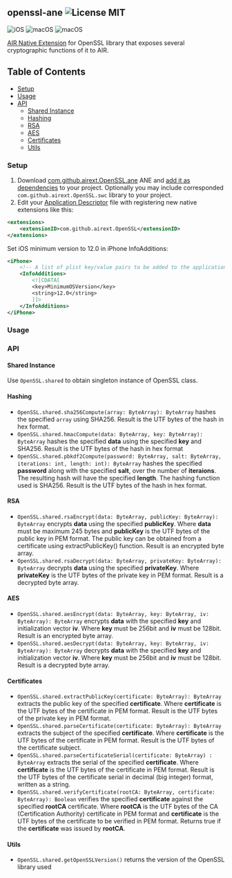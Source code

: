## openssl-ane ![License MIT](http://img.shields.io/badge/license-MIT-lightgray.svg)

![iOS](https://img.shields.io/badge/iOS-12.0-blue) ![macOS](https://img.shields.io/badge/macOS-10.9-888888) ![macOS](https://img.shields.io/badge/Windows-XP-42AD42)

[AIR Native Extension](http://www.adobe.com/devnet/air/native-extensions-for-air.html) for OpenSSL library that exposes several cryptographic functions of it to AIR. 

## Table of Contents

  - [Setup](#setup)
  - [Usage](#usage)
  - [API](#api)
    - [Shared Instance](#shared-instance)
    - [Hashing](#hashing)
    - [RSA](#rsa)
    - [AES](#aes)
    - [Certificates](#certificates)
    - [Utils](#utils)
    
### Setup

1. Download [com.github.airext.OpenSSL.ane](https://github.com/airext/openssl/releases) ANE and [add it as dependencies](http://bit.ly/2xTSJry) to your project. Optionally you may include corresponded `com.github.airext.OpenSSL.swc` library to your project.
2. Edit your [Application Descriptor](http://help.adobe.com/en_US/air/build/WS5b3ccc516d4fbf351e63e3d118666ade46-7ff1.html) file with registering new native extensions like this:
```xml
<extensions>
    <extensionID>com.github.airext.OpenSSL</extensionID>
</extensions>
```
Set iOS minimum version to 12.0 in iPhone InfoAdditions:
```xml
<iPhone>
    <!-- A list of plist key/value pairs to be added to the application Info.plist -->
    <InfoAdditions>
        <![CDATA[
        <key>MinimumOSVersion</key>
        <string>12.0</string>
        ]]>
    </InfoAdditions>
</iPhone>
```

### Usage

### API

#### Shared Instance

Use `OpenSSL.shared` to obtain singleton instance of OpenSSL class.

#### Hashing
* `OpenSSL.shared.sha256Compute(array: ByteArray): ByteArray` hashes the specified `array` using SHA256. Result is the UTF bytes of the hash in hex format.
* `OpenSSL.shared.hmacCompute(data: ByteArray, key: ByteArray): ByteArray` hashes the specified **data** using the specified **key** and SHA256. Result is the UTF bytes of the hash in hex format
* `OpenSSL.shared.pbkdf2Compute(password: ByteArray, salt: ByteArray, iterations: int, length: int): ByteArray` hashes the specified **password** along with the specified **salt**, over the number of **iteraions**. The resulting hash will have the specified **length**. The hashing function used is SHA256. Result is the UTF bytes of the hash in hex format.

#### RSA
* `OpenSSL.shared.rsaEncrypt(data: ByteArray, publicKey: ByteArray): ByteArray` encrypts **data** using the specified **publicKey**. Where **data** must be maximum 245 bytes and **publicKey** is the UTF bytes of the public key in PEM format. The public key can be obtained from a certificate using extractPublicKey() function. Result is an encrypted byte array.
* `OpenSSL.shared.rsaDecrypt(data: ByteArray, privateKey: ByteArray): ByteArray` decrypts **data** using the specified **privateKey**. Where **privateKey** is the UTF bytes of the private key in PEM format. Result is a decrypted byte array.

#### AES
* `OpenSSL.shared.aesEncrypt(data: ByteArray, key: ByteArray, iv: ByteArray): ByteArray` encrypts **data** with the specified **key** and initialization vector **iv**. Where **key** must be 256bit and **iv** must be 128bit. Result is an encrypted byte array.
* `OpenSSL.shared.aesDecrypt(data: ByteArray, key: ByteArray, iv: ByteArray): ByteArray` decrypts **data** with the specified **key** and initialization vector **iv**. Where **key** must be 256bit and **iv** must be 128bit. Result is a decrypted byte array.

#### Certificates
* `OpenSSL.shared.extractPublicKey(certificate: ByteArray): ByteArray` extracts the public key of the specified **certificate**. Where **certificate** is the UTF bytes of the certificate in PEM format. Result is the UTF bytes of the private key in PEM format.
* `OpenSSL.shared.parseCertificate(certificate: ByteArray): ByteArray` extracts the subject of the specified **certificate**. Where **certificate** is the UTF bytes of the certificate in PEM format. Result is the UTF bytes of the certificate subject.
* `OpenSSL.shared.parseCertificateSerial(certificate: ByteArray) : ByteArray` extracts the serial of the specified **certificate**. Where **certificate** is the UTF bytes of the certificate in PEM format. Result is the UTF bytes of the certificate serial in decimal (big integer) format, written as a string.
* `OpenSSL.shared.verifyCertificate(rootCA: ByteArray, certificate: ByteArray): Boolean` verifies the specified **certificate** against the specified **rootCA** certificate. Where **rootCA** is the UTF bytes of the CA (Certification Authority) certificate in PEM format and **certificate** is the UTF bytes of the certificate to be verified in PEM format. Returns true if the **certificate** was issued by **rootCA**.

#### Utils
* `OpenSSL.shared.getOpenSSLVersion()` returns the version of the OpenSSL library used
